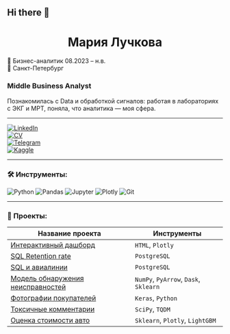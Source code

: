 ## Hi there 👋
<h1 align="center">Мария Лучкова</h1>

📅 Бизнес-аналитик 08.2023 – н.в.  
📍 Санкт-Петербург  

### Middle Business Analyst

Познакомилась с Data и обработкой сигналов: работая в лабораториях с ЭКГ и МРТ, поняла, что аналитика — моя сфера.

---

[![LinkedIn](https://img.shields.io/badge/LinkedIn-0077B5?style=flat-square&logo=linkedin&logoColor=white)](https://linkedin.com/in/maria-luchkova-375ba9269)  
[![CV](https://img.shields.io/badge/CV-red?style=flat-square)](#)  
[![Telegram](https://img.shields.io/badge/Telegram-2CA5E0?style=flat-square&logo=telegram&logoColor=white)](#)  
[![Kaggle](https://img.shields.io/badge/Kaggle-20BEFF?style=flat-square&logo=kaggle&logoColor=white)](#)

---

### 🛠 Инструменты:
![Python](https://img.shields.io/badge/Python-3776AB?style=flat-square&logo=python&logoColor=white)
![Pandas](https://img.shields.io/badge/Pandas-150458?style=flat-square&logo=pandas)
![Jupyter](https://img.shields.io/badge/Jupyter-F37626?style=flat-square&logo=jupyter)
![Plotly](https://img.shields.io/badge/Plotly-3F4F75?style=flat-square&logo=plotly)
![Git](https://img.shields.io/badge/Git-F05032?style=flat-square&logo=git&logoColor=white)

---

### 📂 Проекты:

| Название проекта | Инструменты |
|------------------|-------------|
| [Интерактивный дашборд](#) | `HTML`, `Plotly` |
| [SQL Retention rate](#) | `PostgreSQL` |
| [SQL и авиалинии](#) | `PostgreSQL` |
| [Модель обнаружения неисправностей](#) | `NumPy`, `PyArrow`, `Dask`, `Sklearn` |
| [Фотографии покупателей](#) | `Keras`, `Python` |
| [Токсичные комментарии](#) | `SciPy`, `TQDM` |
| [Оценка стоимости авто](#) | `Sklearn`, `Plotly`, `LightGBM` |

<!--
**sunnyskylemon/sunnyskylemon** is a ✨ _special_ ✨ repository because its `README.md` (this file) appears on your GitHub profile.

Here are some ideas to get you started:

- 🔭 I’m currently working on ...
- 🌱 I’m currently learning ...
- 👯 I’m looking to collaborate on ...
- 🤔 I’m looking for help with ...
- 💬 Ask me about ...
- 📫 How to reach me: ...
- 😄 Pronouns: ...
- ⚡ Fun fact: ...
-->
